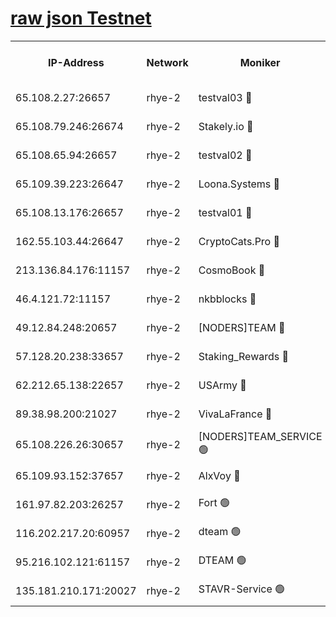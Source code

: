 
[raw json Testnet](https://rpc-check.quickt.stavr.tech/quickt/rpc-quickt-result.json)
=


<table><tr><th>IP-Address</th><th>Network</th><th>Moniker</th><th>Latest Block Height</th><th>Earliest Block Height</th><th>Catching Up</th><th>Tx Index</th><th>Voting Power</th><th>Scan Time</th></tr><tr><td>65.108.2.27:26657</td><td>rhye-2</td><td>testval03 🔴</td><td>636015</td><td>1</td><td>False</td><td>on</td><td>11002050</td><td>2024-02-03T10:43:55.934523921UTC</td></tr><tr><td>65.108.79.246:26674</td><td>rhye-2</td><td>Stakely.io 🔴</td><td>636015</td><td>1</td><td>False</td><td>on</td><td>10010</td><td>2024-02-03T10:44:00.403830787UTC</td></tr><tr><td>65.108.65.94:26657</td><td>rhye-2</td><td>testval02 🔴</td><td>636016</td><td>1</td><td>False</td><td>on</td><td>11002050</td><td>2024-02-03T10:44:03.184706578UTC</td></tr><tr><td>65.109.39.223:26647</td><td>rhye-2</td><td>Loona.Systems 🔴</td><td>636017</td><td>1</td><td>False</td><td>off</td><td>86949</td><td>2024-02-03T10:44:06.256951082UTC</td></tr><tr><td>65.108.13.176:26657</td><td>rhye-2</td><td>testval01 🔴</td><td>636017</td><td>1</td><td>False</td><td>on</td><td>13082010</td><td>2024-02-03T10:44:07.078751610UTC</td></tr><tr><td>162.55.103.44:26647</td><td>rhye-2</td><td>CryptoCats.Pro 🔴</td><td>636022</td><td>1</td><td>False</td><td>off</td><td>9999</td><td>2024-02-03T10:44:36.990209154UTC</td></tr><tr><td>213.136.84.176:11157</td><td>rhye-2</td><td>CosmoBook 🔴</td><td>636021</td><td>65301</td><td>False</td><td>off</td><td>1528057</td><td>2024-02-03T10:44:30.591479829UTC</td></tr><tr><td>46.4.121.72:11157</td><td>rhye-2</td><td>nkbblocks 🔴</td><td>636013</td><td>70101</td><td>False</td><td>off</td><td>81491</td><td>2024-02-03T10:43:47.882046484UTC</td></tr><tr><td>49.12.84.248:20657</td><td>rhye-2</td><td>[NODERS]TEAM 🔴</td><td>636019</td><td>146001</td><td>False</td><td>on</td><td>59690</td><td>2024-02-03T10:44:17.957581918UTC</td></tr><tr><td>57.128.20.238:33657</td><td>rhye-2</td><td>Staking_Rewards 🔴</td><td>636016</td><td>149101</td><td>False</td><td>on</td><td>9900</td><td>2024-02-03T10:44:05.795955800UTC</td></tr><tr><td>62.212.65.138:22657</td><td>rhye-2</td><td>USArmy 🔴</td><td>563100</td><td>198001</td><td>False</td><td>on</td><td>59069</td><td>2024-02-03T10:43:55.150137991UTC</td></tr><tr><td>89.38.98.200:21027</td><td>rhye-2</td><td>VivaLaFrance 🔴</td><td>636014</td><td>220501</td><td>False</td><td>off</td><td>10000</td><td>2024-02-03T10:43:50.228512727UTC</td></tr><tr><td>65.108.226.26:30657</td><td>rhye-2</td><td>[NODERS]TEAM_SERVICE 🟢</td><td>636017</td><td>241501</td><td>False</td><td>on</td><td>0</td><td>2024-02-03T10:44:06.641845132UTC</td></tr><tr><td>65.109.93.152:37657</td><td>rhye-2</td><td>AlxVoy 🔴</td><td>636014</td><td>315173</td><td>False</td><td>on</td><td>143351</td><td>2024-02-03T10:43:52.649127366UTC</td></tr><tr><td>161.97.82.203:26257</td><td>rhye-2</td><td>Fort 🟢</td><td>563100</td><td>330438</td><td>False</td><td>on</td><td>0</td><td>2024-02-03T10:43:47.601946734UTC</td></tr><tr><td>116.202.217.20:60957</td><td>rhye-2</td><td>dteam 🟢</td><td>636016</td><td>421794</td><td>False</td><td>on</td><td>0</td><td>2024-02-03T10:44:03.422925684UTC</td></tr><tr><td>95.216.102.121:61157</td><td>rhye-2</td><td>DTEAM 🟢</td><td>627251</td><td>626201</td><td>False</td><td>on</td><td>0</td><td>2024-02-03T10:44:00.750345299UTC</td></tr><tr><td>135.181.210.171:20027</td><td>rhye-2</td><td>STAVR-Service 🟢</td><td>636018</td><td>632601</td><td>False</td><td>on</td><td>0</td><td>2024-02-03T10:44:15.638596577UTC</td></tr></table>